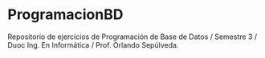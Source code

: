 # ProgramacionBD
Repositorio de ejercicios de Programación de Base de Datos / Semestre 3 / Duoc Ing. En Informática / Prof. Orlando Sepúlveda.
